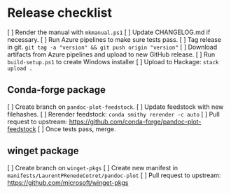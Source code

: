 # Release checklist

[ ] Render the manual with `mkmanual.ps1`
[ ] Update CHANGELOG.md if necessary.
[ ] Run Azure pipelines to make sure tests pass.
[ ] Tag release in git.
    `git tag -a "version" && git push origin "version"`
[ ] Download artifacts from Azure pipelines and upload to new GitHub release.
[ ] Run `build-setup.ps1` to create Windows installer
[ ] Upload to Hackage: `stack upload .`

## Conda-forge package
[ ] Create branch on `pandoc-plot-feedstock`.
[ ] Update feedstock with new filehashes. 
[ ] Rerender feedstock: `conda smithy rerender -c auto` 
[ ] Pull request to upstream: https://github.com/conda-forge/pandoc-plot-feedstock
[ ] Once tests pass, merge.

## winget package
[ ] Create branch on `winget-pkgs`
[ ] Create new manifest in `manifests/LaurentPRenedeCotret/pandoc-plot`
[ ] Pull request to upstream: https://github.com/microsoft/winget-pkgs